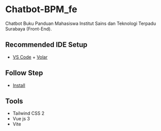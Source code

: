 # Chatbot-BPM_fe
Chatbot Buku Panduan Mahasiswa Institut Sains dan Teknologi Terpadu Surabaya (Front-End).

## Recommended IDE Setup

- [VS Code](https://code.visualstudio.com/) + [Volar](https://marketplace.visualstudio.com/items?itemName=Vue.volar)

## Follow Step
- [Install](https://v2.tailwindcss.com/docs/guides/vue-3-vite
)

## Tools
- Tailwind CSS 2
- Vue js 3
- Vite